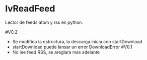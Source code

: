 # lvReadFeed
Lector de feeds atom y rss en python.

#V0.2
- Se modifico la estructura, la descarga inicia con startDownload
- startDownload puede lansar un error DownloadError
#V0.1 
- No lee feed RSS, se areglara mas adelante

